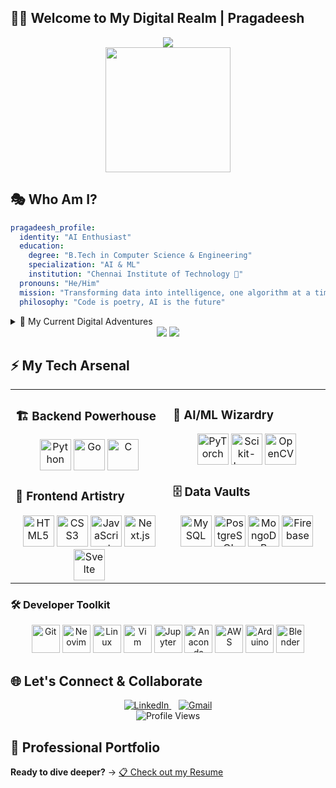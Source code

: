 ## 👨‍💻 Welcome to My Digital Realm | Pragadeesh

<div align="center">
  <img src="https://readme-typing-svg.herokuapp.com/?lines=🚀+AI+%26+ML+Innovator;🎯+Big+Data+Alchemist;⚡+Code+Craftsman;🧠+Problem+Solver;🌟+Tech+Visionary&font=Orbitron&center=true&width=450&height=60&duration=3500&pause=800&color=00D4FF" />
</div>

<div align="center">
  <img height="200" src="https://user-images.githubusercontent.com/74038190/225813708-98b745f2-7d22-48cf-9150-083f1b00d6c9.gif" />
</div>

## 🎭 Who Am I?

```yaml
pragadeesh_profile:
  identity: "AI Enthusiast"
  education: 
    degree: "B.Tech in Computer Science & Engineering"
    specialization: "AI & ML"
    institution: "Chennai Institute of Technology 🏫"
  pronouns: "He/Him"
  mission: "Transforming data into intelligence, one algorithm at a time"
  philosophy: "Code is poetry, AI is the future"
```

<details>
<summary>🎯 My Current Digital Adventures</summary>
<br>

```python
class PragadeeshV:
    def __init__(self):
        self.currently_mastering = [
            "🧠 Advanced Deep Learning Architectures",
            "🔄 MLOps & Production Pipelines", 
            "🌐 Distributed Computing Systems"
        ]
        self.building = [
            "🔬 Cutting-edge AI Research Projects",
            "🌍 Open Source ML Libraries",
            "📊 Real-time Data Processing Systems"
        ]
        self.expertise = [
            "🤖 Machine Learning & Deep Learning",
            "📈 Data Engineering & Analytics",
            "⚙️ Algorithm Design & Optimization"
        ]
        
    def get_fun_fact(self):
        return "🧩 I solve coding puzzles faster than Rubik's cubes!"
        
    def get_motto(self):
        return "Debugging the future, one neural network at a time! 🚀"
```
</details>
<div align="center" >
  <img src="https://github-readme-stats.vercel.app/api?username=vpragadeesh&show_icons=true&theme=dark&hide_border=true&count_private=true&include_all_commits=true&bg_color=000000" />
  <img src="https://github-readme-stats.vercel.app/api/top-langs/?username=vpragadeesh&theme=dark&hide_border=true&layout=compact&bg_color=000000" />
</div>

## ⚡ My Tech Arsenal

<table>
<tr><td valign="top" width="50%">

### 🏗️ Backend Powerhouse
<div align="center">
  <img src="https://cdn.jsdelivr.net/gh/devicons/devicon/icons/python/python-original.svg" height="50" title="Python" />
  <img src="https://cdn.jsdelivr.net/gh/devicons/devicon/icons/golang/golang-original.svg" height="50" title="Go" />
  <img src="https://cdn.jsdelivr.net/gh/devicons/devicon/icons/c/c-original.svg" height="50" title="C" />
  
</div>

### 🎨 Frontend Artistry
<div align="center">
  <img src="https://cdn.jsdelivr.net/gh/devicons/devicon/icons/html5/html5-original.svg" height="50" title="HTML5" />
  <img src="https://cdn.jsdelivr.net/gh/devicons/devicon/icons/css3/css3-original.svg" height="50" title="CSS3" />
  <img src="https://cdn.jsdelivr.net/gh/devicons/devicon/icons/javascript/javascript-original.svg" height="50" title="JavaScript" />
  <img src="https://cdn.jsdelivr.net/gh/devicons/devicon/icons/nextjs/nextjs-original.svg" height="50" title="Next.js" />
  <img src="https://cdn.jsdelivr.net/gh/devicons/devicon/icons/svelte/svelte-original.svg" height="50" title="Svelte" />
</div>

</td><td valign="top" width="50%">

### 🧠 AI/ML Wizardry
<div align="center">
  <img src="https://cdn.jsdelivr.net/gh/devicons/devicon/icons/pytorch/pytorch-original.svg" height="50" title="PyTorch" />
  <img src="https://cdn.jsdelivr.net/gh/devicons/devicon/icons/scikitlearn/scikitlearn-original.svg" height="50" title="Scikit-Learn" />
  <img src="https://cdn.jsdelivr.net/gh/devicons/devicon/icons/opencv/opencv-original.svg" height="50" title="OpenCV" />
</div>

### 🗄️ Data Vaults
<div align="center">
  <img src="https://cdn.jsdelivr.net/gh/devicons/devicon/icons/mysql/mysql-original.svg" height="50" title="MySQL" />
  <img src="https://cdn.jsdelivr.net/gh/devicons/devicon/icons/postgresql/postgresql-original.svg" height="50" title="PostgreSQL" />
  <img src="https://cdn.jsdelivr.net/gh/devicons/devicon/icons/mongodb/mongodb-original.svg" height="50" title="MongoDB" />
  <img src="https://cdn.jsdelivr.net/gh/devicons/devicon/icons/firebase/firebase-plain.svg" height="50" title="Firebase" />
</div>

</td></tr>
</table>

### 🛠️ Developer Toolkit
<div align="center">
  <img src="https://cdn.jsdelivr.net/gh/devicons/devicon/icons/git/git-original.svg" height="45" title="Git" />
  <img src="https://cdn.jsdelivr.net/gh/devicons/devicon/icons/neovim/neovim-original.svg" height="45" title="Neovim" />
  <img src="https://cdn.jsdelivr.net/gh/devicons/devicon/icons/linux/linux-original.svg" height="45" title="Linux" />
  <img src="https://cdn.jsdelivr.net/gh/devicons/devicon/icons/vim/vim-original.svg" height="45" title="Vim" />
  <img src="https://cdn.jsdelivr.net/gh/devicons/devicon/icons/jupyter/jupyter-original.svg" height="45" title="Jupyter" />
  <img src="https://cdn.jsdelivr.net/gh/devicons/devicon/icons/anaconda/anaconda-original.svg" height="45" title="Anaconda" />
  <img src="https://cdn.jsdelivr.net/gh/devicons/devicon/icons/amazonwebservices/amazonwebservices-original-wordmark.svg" height="45" title="AWS" />
  <img src="https://cdn.jsdelivr.net/gh/devicons/devicon/icons/arduino/arduino-original.svg" height="45" title="Arduino" />
  <img src="https://cdn.jsdelivr.net/gh/devicons/devicon/icons/blender/blender-original.svg" height="45" title="Blender" />
</div>

## 🌐 Let's Connect & Collaborate

<div align="center">
  <a href="https://www.linkedin.com/in/pragadeesh-v-260539292/" target="_blank">
    <img src="https://img.shields.io/badge/LinkedIn-0077B5?style=for-the-badge&logo=linkedin&logoColor=white" alt="LinkedIn" />
  </a>
  &nbsp;&nbsp;
  <a href="mailto:pragadeeshv23@gmail.com" target="_blank">
    <img src="https://img.shields.io/badge/Gmail-D14836?style=for-the-badge&logo=gmail&logoColor=white" alt="Gmail" />
  </a>
</div>

<div align="center">
  <img src="https://komarev.com/ghpvc/?username=vpragadeesh&label=Profile%20Views&color=0e75b6&style=flat" alt="Profile Views " />
</div>

## 📄 Professional Portfolio
**Ready to dive deeper?** → [📋 Check out my Resume](https://github.com/user-attachments/files/21004794/Pragadeesh_S_Resume.pdf)